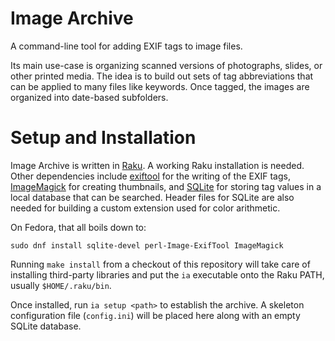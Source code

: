 # Image Archive

A command-line tool for adding EXIF tags to image files.

Its main use-case is organizing scanned versions of photographs,
slides, or other printed media. The idea is to build out sets of tag
abbreviations that can be applied to many files like keywords. Once
tagged, the images are organized into date-based subfolders.

# Setup and Installation

Image Archive is written in [Raku](https://raku.org). A working Raku
installation is needed. Other dependencies include
[exiftool](https://exiftool.org) for the writing of the EXIF tags,
[ImageMagick](https://imagemagick.org/index.php) for creating
thumbnails, and [SQLite](https://sqlite.org/index.html) for storing
tag values in a local database that can be searched. Header files for
SQLite are also needed for building a custom extension used for color
arithmetic.

On Fedora, that all boils down to:

```
sudo dnf install sqlite-devel perl-Image-ExifTool ImageMagick
```

Running `make install` from a checkout of this repository will take
care of installing third-party libraries and put the `ia` executable
onto the Raku PATH, usually `$HOME/.raku/bin`.

Once installed, run `ia setup <path>` to establish the archive. A
skeleton configuration file (`config.ini`) will be placed here along
with an empty SQLite database.
